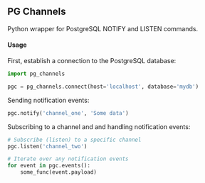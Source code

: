 ## PG Channels

Python wrapper for PostgreSQL NOTIFY and LISTEN commands.



#### Usage

First, establish a connection to the PostgreSQL database:

```python
import pg_channels

pgc = pg_channels.connect(host='localhost', database='mydb')
```

Sending notification events:

```python
pgc.notify('channel_one', 'Some data')
```

Subscribing to a channel and and handling notification events:

```python
# Subscribe (listen) to a specific channel
pgc.listen('channel_two')

# Iterate over any notification events
for event in pgc.events():
	some_func(event.payload)
```